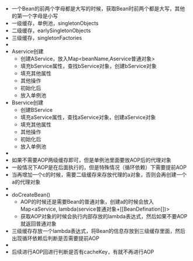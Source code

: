 - 一个Bean的前两个字母都是大写的时候，获取Bean时前两个都是大写，其他的第一个字母是小写
- 一级缓存，单例池，singletonObjects
- 二级缓存，earlySingletonObjects
- 三级缓存，singletonFactories
-
- Aservice创建
	- 创建AService，放入Map<beanName,Aservice普通对象>
	- 填充bService属性，查找bService对象，创建bService对象
	- 填充其他属性
	- 其他操作
	- 初始化后
	- 放入单例池
- Bservice创建
	- 创建BService
	- 填充aService属性，查找aService对象，创建aService对象
	- 填充其他属性
	- 其他操作
	- 初始化后
	- 放入单例池
-
- 如果不需要AOP两级缓存即可，但是单例池里面要放AOP后的代理对象
- 一般情况下AOP是在后面执行的，但是特殊情况（循环依赖）下需要提前AOP
- 当再增加一个c的时候，需要二级缓存来存放代理的a对象，否则会再创建一个a的代理对象
-
- doCreateBean()
	- AOP的时候还是需要Bean的普通对象，创建a的时候会放入Map<aService, lambda(service普通对象+[[BeanDefination]])>
	- 获取AOP对象的时候会执行内部存放的lambda表达式，然后如果不要AOP就返回普通对象
- 三级缓存存放一个lambda表达式，将Bean的信息存放到三级缓存里面，然后出现循环依赖后判断是否需要提前AOP
-
- 后续进行AOP回进行判断是否有cacheKey，有就不再进行AOP